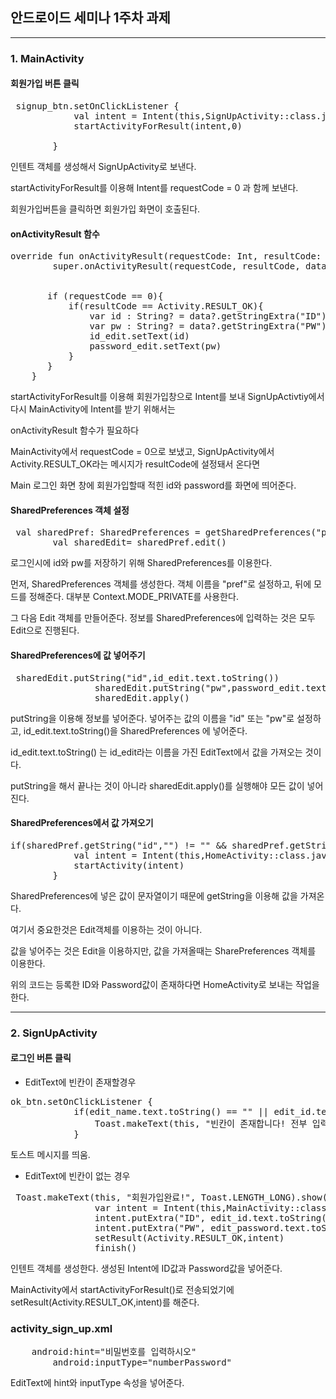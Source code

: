 ## 안드로이드 세미나 1주차 과제
-------------------------------
### 1. MainActivity
#### 회원가입 버튼 클릭

<pre>
 signup_btn.setOnClickListener {
            val intent = Intent(this,SignUpActivity::class.java)
            startActivityForResult(intent,0)
            
        }
</pre>
인텐트 객체를 생성해서 SignUpActivity로 보낸다.

startActivityForResult를 이용해 Intent를 requestCode = 0 과 함께 보낸다.

회원가입버튼을 클릭하면 회원가입 화면이 호출된다.  



#### onActivityResult 함수

<pre>
override fun onActivityResult(requestCode: Int, resultCode: Int, data: Intent?) {
        super.onActivityResult(requestCode, resultCode, data)


       if (requestCode == 0){
           if(resultCode == Activity.RESULT_OK){
               var id : String? = data?.getStringExtra("ID")
               var pw : String? = data?.getStringExtra("PW")
               id_edit.setText(id)
               password_edit.setText(pw)
           }
       }
    }
</pre>  

startActivityForResult를 이용해 회원가입창으로 Intent를 보내 SignUpActivtiy에서 다시 MainActivity에 Intent를 받기 위해서는 

onActivityResult 함수가 필요하다

MainActivity에서 requestCode = 0으로 보냈고, SignUpActivity에서 Activity.RESULT_OK라는 메시지가 resultCode에 설정돼서 온다면

Main 로그인 화면 창에 회원가입할때 적힌 id와 password를 화면에 띄어준다.    




#### SharedPreferences 객체 설정

<pre>
 val sharedPref: SharedPreferences = getSharedPreferences("pref", Context.MODE_PRIVATE)
        val sharedEdit= sharedPref.edit()
</pre>

로그인시에 id와 pw를 저장하기 위해 SharedPreferences를 이용한다.

먼저, SharedPreferences 객체를 생성한다. 객체 이름을 "pref"로 설정하고, 뒤에 모드를 정해준다. 대부분 Context.MODE_PRIVATE를 사용한다.

그 다음 Edit 객체를 만들어준다. 정보를 SharedPreferences에 입력하는 것은 모두 Edit으로 진행된다.     




#### SharedPreferences에 값 넣어주기
<pre>
 sharedEdit.putString("id",id_edit.text.toString())
                sharedEdit.putString("pw",password_edit.text.toString())
                sharedEdit.apply()
</pre>

putString을 이용해 정보를 넣어준다. 넣어주는 값의 이름을 "id" 또는 "pw"로 설정하고, id_edit.text.toString()을 SharedPreferences 에 넣어준다.

id_edit.text.toString() 는 id_edit라는 이름을 가진 EditText에서 값을 가져오는 것이다.

putString을 해서 끝나는 것이 아니라 sharedEdit.apply()를 실행해야 모든 값이 넣어진다.    




#### SharedPreferences에서 값 가져오기
<pre>
if(sharedPref.getString("id","") != "" && sharedPref.getString("pw","") != ""){
            val intent = Intent(this,HomeActivity::class.java)
            startActivity(intent)
        }
</pre>

SharedPreferences에 넣은 값이 문자열이기 때문에 getString을 이용해 값을 가져온다. 

여기서 중요한것은 Edit객체를 이용하는 것이 아니다. 

값을 넣어주는 것은 Edit을 이용하지만, 값을 가져올때는 SharePreferences 객체를 이용한다.

위의 코드는 등록한 ID와 Password값이 존재하다면  HomeActivity로 보내는 작업을 한다.


--------------------------------------


### 2. SignUpActivity
#### 로그인 버튼 클릭
- EditText에 빈칸이 존재할경우 
<pre>
ok_btn.setOnClickListener {
            if(edit_name.text.toString() == "" || edit_id.text.toString() == "" || edit_password.text.toString() == ""){
                Toast.makeText(this, "빈칸이 존재합니다! 전부 입력해주세요!", Toast.LENGTH_SHORT).show()
            }
</pre>
토스트 메시지를 띄움.

- EditText에 빈칸이 없는 경우 
<pre>
 Toast.makeText(this, "회원가입완료!", Toast.LENGTH_LONG).show()
                var intent = Intent(this,MainActivity::class.java)
                intent.putExtra("ID", edit_id.text.toString())
                intent.putExtra("PW", edit_password.text.toString())
                setResult(Activity.RESULT_OK,intent)
                finish()
</pre>
인텐트 객체를 생성한다. 생성된 Intent에 ID값과 Password값을 넣어준다.

MainActivity에서 startActivityForResult()로 전송되었기에 setResult(Activity.RESULT_OK,intent)를 해준다. 


### activity_sign_up.xml
<pre>
    android:hint="비밀번호를 입력하시오"
        android:inputType="numberPassword"
</pre>

EditText에 hint와 inputType 속성을 넣어준다. 

